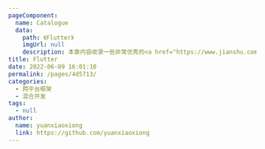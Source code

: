 ```yaml
---
pageComponent:
  name: Catalogue
  data:
    path: 《Flutter》
    imgUrl: null
    description: 本章内容收录一些非常优秀的<a href="https://www.jianshu.com/p/2200185df33d" target="_blank">开源UI组件</a>、跟老孟学Flutter：<a href=http://laomengit.com/guide/introduction/mobile_system.html>前往</a>
title: Flutter
date: 2022-06-09 16:01:10
permalink: /pages/4d5713/
categories:
  - 跨平台框架
  - 混合开发
tags:
  - null
author: 
  name: yuanxiaoxiong
  link: https://github.com/yuanxiaoxiong
---
```



